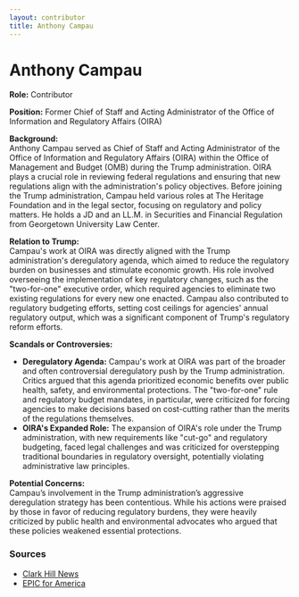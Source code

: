 ```yaml
---
layout: contributor
title: Anthony Campau
---
```


# Anthony Campau

**Role:** Contributor

**Position:** Former Chief of Staff and Acting Administrator of the Office of Information and Regulatory Affairs (OIRA)

**Background:**  
Anthony Campau served as Chief of Staff and Acting Administrator of the Office of Information and Regulatory Affairs (OIRA) within the Office of Management and Budget (OMB) during the Trump administration. OIRA plays a crucial role in reviewing federal regulations and ensuring that new regulations align with the administration's policy objectives. Before joining the Trump administration, Campau held various roles at The Heritage Foundation and in the legal sector, focusing on regulatory and policy matters. He holds a JD and an LL.M. in Securities and Financial Regulation from Georgetown University Law Center.

**Relation to Trump:**  
Campau's work at OIRA was directly aligned with the Trump administration's deregulatory agenda, which aimed to reduce the regulatory burden on businesses and stimulate economic growth. His role involved overseeing the implementation of key regulatory changes, such as the "two-for-one" executive order, which required agencies to eliminate two existing regulations for every new one enacted. Campau also contributed to regulatory budgeting efforts, setting cost ceilings for agencies' annual regulatory output, which was a significant component of Trump's regulatory reform efforts.

**Scandals or Controversies:**  
- **Deregulatory Agenda:** Campau's work at OIRA was part of the broader and often controversial deregulatory push by the Trump administration. Critics argued that this agenda prioritized economic benefits over public health, safety, and environmental protections. The "two-for-one" rule and regulatory budget mandates, in particular, were criticized for forcing agencies to make decisions based on cost-cutting rather than the merits of the regulations themselves.
- **OIRA's Expanded Role:** The expansion of OIRA's role under the Trump administration, with new requirements like "cut-go" and regulatory budgeting, faced legal challenges and was criticized for overstepping traditional boundaries in regulatory oversight, potentially violating administrative law principles.

**Potential Concerns:**  
Campau’s involvement in the Trump administration’s aggressive deregulation strategy has been contentious. While his actions were praised by those in favor of reducing regulatory burdens, they were heavily criticized by public health and environmental advocates who argued that these policies weakened essential protections.

### Sources
- [Clark Hill News](https://www.clarkhill.com/news-events/news/white-house-regulatory-official-joins-clark-hill-government-public-affairs-practice/)
- [EPIC for America](https://epicforamerica.org/leadership-team/anthony-campau/)
